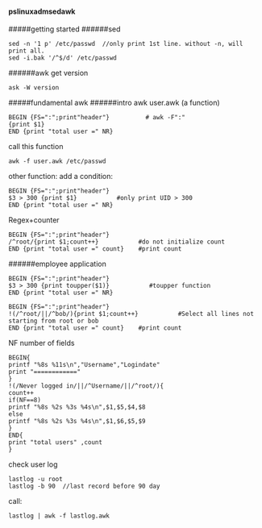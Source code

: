 #### pslinuxadmsedawk

#####getting started
######sed
```
sed -n '1 p' /etc/passwd  //only print 1st line. without -n, will print all.
sed -i.bak '/^$/d' /etc/passwd 
```
######awk
get version
```
ask -W version
```

#####fundamental awk
######intro awk
user.awk (a function)
```
BEGIN {FS=":";print"header"}          # awk -F":"
{print $1}
END {print "total user =" NR}
```
call this function
```
awk -f user.awk /etc/passwd
```

other function:
add a condition:
```
BEGIN {FS=":";print"header"}          
$3 > 300 {print $1}           #only print UID > 300
END {print "total user =" NR}
```

Regex+counter
```
BEGIN {FS=":";print"header"}          
/^root/{print $1;count++}           #do not initialize count
END {print "total user =" count}    #print count
```
######employee application
```
BEGIN {FS=":";print"header"}          
$3 > 300 {print toupper($1)}           #toupper function
END {print "total user =" NR}
```
```
BEGIN {FS=":";print"header"}          
!(/^root/||/^bob/){print $1;count++}           #Select all lines not starting from root or bob
END {print "total user =" count}    #print count
```
NF number of fields
```
BEGIN{
printf "%8s %11s\n","Username","Logindate"
print "============"
}
!(/Never logged in/||/^Username/||/^root/){
count++
if(NF==8)
printf "%8s %2s %3s %4s\n",$1,$5,$4,$8
else
printf "%8s %2s %3s %4s\n",$1,$6,$5,$9
}
END{
print "total users" ,count
}
```
check user log
```
lastlog -u root
lastlog -b 90  //last record before 90 day
```
call:
```
lastlog | awk -f lastlog.awk
```
